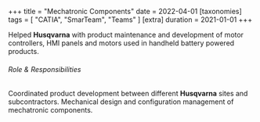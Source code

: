 +++
title = "Mechatronic Components"
date = 2022-04-01
[taxonomies]
tags = [ "CATIA", "SmarTeam", "Teams" ]
[extra]
duration = 2021-01-01
+++

Helped **Husqvarna** with product maintenance and development of motor
controllers, HMI panels and motors used in handheld battery powered products.

###### Role & Responsibilities

Coordinated product development between different **Husqvarna** sites and subcontractors. Mechanical design and configuration management of mechatronic components.